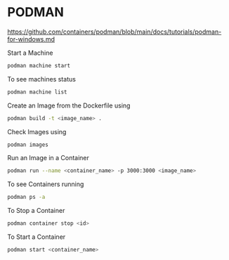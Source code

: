 # PODMAN

https://github.com/containers/podman/blob/main/docs/tutorials/podman-for-windows.md

Start a Machine

```sh
podman machine start
```

To see machines status

```sh
podman machine list
```

Create an Image from the Dockerfile using

```sh
podman build -t <image_name> .
```

Check Images using

```sh
podman images
```

Run an Image in a Container

```sh
podman run --name <container_name> -p 3000:3000 <image_name>
```

To see Containers running

```sh
podman ps -a
```

To Stop a Container

```sh
podman container stop <id>
```

To Start a Container

```sh
podman start <container_name>
```
